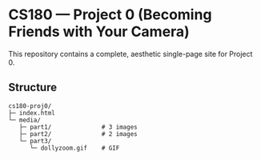 # CS180 — Project 0 (Becoming Friends with Your Camera)

This repository contains a complete, aesthetic single-page site for Project 0.

## Structure

```
cs180-proj0/
├─ index.html
└─ media/
   ├─ part1/              # 3 images
   ├─ part2/              # 2 images
   └─ part3/
      └─ dollyzoom.gif    # GIF
```


